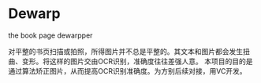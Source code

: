 # Dewarp
the book page dewarpper


对平整的书页扫描或拍照，所得图片并不总是平整的。其文本和图片都会发生扭曲、变形。将这样的图片交由OCR识别，准确度往往差强人意。
本项目的目的是通过算法矫正图片，从而提高OCR识别准确度。为方别后续对接，用VC开发。

